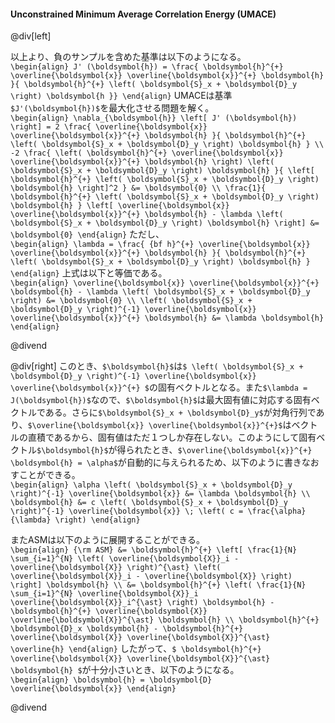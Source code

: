#### Unconstrained Minimum Average Correlation Energy (UMACE)

@div[left]

以上より、負のサンプルを含めた基準は以下のようになる。<br>
`\begin{align} J' (\boldsymbol{h}) = \frac{ \boldsymbol{h}^{+} \overline{\boldsymbol{x}} \overline{\boldsymbol{x}}^{+} \boldsymbol{h} }{ \boldsymbol{h}^{+} \left( \boldsymbol{S}_x + \boldsymbol{D}_y \right) \boldsymbol{h }} \end{align}`
UMACEは基準`$J'(\boldsymbol{h})$`を最大化させる問題を解く。<br>
`\begin{align} \nabla_{\boldsymbol{h}} \left[ J' (\boldsymbol{h}) \right] = 2 \frac{ \overline{\boldsymbol{x}} \overline{\boldsymbol{x}}^{+} \boldsymbol{h} }{ \boldsymbol{h}^{+} \left( \boldsymbol{S}_x + \boldsymbol{D}_y \right) \boldsymbol{h} } \\ -2 \frac{ \left( \boldsymbol{h}^{+} \overline{\boldsymbol{x}} \overline{\boldsymbol{x}}^{+} \boldsymbol{h} \right) \left( \boldsymbol{S}_x + \boldsymbol{D}_y \right) \boldsymbol{h} }{ \left[ \boldsymbol{h}^{+} \left( \boldsymbol{S}_x + \boldsymbol{D}_y \right) \boldsymbol{h} \right]^2 } &= \boldsymbol{0} \\ \frac{1}{ \boldsymbol{h}^{+} \left( \boldsymbol{S}_x + \boldsymbol{D}_y \right) \boldsymbol{h} } \left[ \overline{\boldsymbol{x}} \overline{\boldsymbol{x}}^{+} \boldsymbol{h} - \lambda \left( \boldsymbol{S}_x + \boldsymbol{D}_y \right) \boldsymbol{h} \right] &= \boldsymbol{0} \end{align}`
ただし、<br>
`\begin{align} \lambda = \frac{ {bf h}^{+} \overline{\boldsymbol{x}} \overline{\boldsymbol{x}}^{+} \boldsymbol{h} }{ \boldsymbol{h}^{+} \left( \boldsymbol{S}_x + \boldsymbol{D}_y \right) \boldsymbol{h} } \end{align}`
上式は以下と等価である。<br>
`\begin{align} \overline{\boldsymbol{x}} \overline{\boldsymbol{x}}^{+} \boldsymbol{h} - \lambda \left( \boldsymbol{S}_x + \boldsymbol{D}_y \right) &= \boldsymbol{0} \\ \left( \boldsymbol{S}_x + \boldsymbol{D}_y \right)^{-1} \overline{\boldsymbol{x}} \overline{\boldsymbol{x}}^{+} \boldsymbol{h} &= \lambda \boldsymbol{h} \end{align}`

@divend

@div[right]
このとき、`$\boldsymbol{h}$`は`$ \left( \boldsymbol{S}_x + \boldsymbol{D}_y \right)^{-1} \overline{\boldsymbol{x}} \overline{\boldsymbol{x}}^{+} $`の固有ベクトルとなる。また`$\lambda = J(\boldsymbol{h})$`なので、`$\boldsymbol{h}$`は最大固有値に対応する固有ベクトルである。さらに`$\boldsymbol{S}_x + \boldsymbol{D}_y$`が対角行列であり、`$\overline{\boldsymbol{x}} \overline{\boldsymbol{x}}^{+}$`はベクトルの直積であるから、固有値はただ１つしか存在しない。このようにして固有ベクトル`$\boldsymbol{h}$`が得られたとき、`$\overline{\boldsymbol{x}}^{+} \boldsymbol{h} = \alpha$`が自動的に与えられるため、以下のように書きなおすことができる。<br>
`\begin{align} \alpha \left( \boldsymbol{S}_x + \boldsymbol{D}_y \right)^{-1} \overline{\boldsymbol{x}} &= \lambda \boldsymbol{h} \\ \boldsymbol{h} &= c \left( \boldsymbol{S}_x + \boldsymbol{D}_y \right)^{-1} \overline{\boldsymbol{x}} \; \left( c = \frac{\alpha}{\lambda} \right) \end{align}`

またASMは以下のように展開することができる。<br>
`\begin{align} {\rm ASM} &= \boldsymbol{h}^{+} \left[ \frac{1}{N} \sum_{i=1}^{N} \left( \overline{\boldsymbol{X}}_i - \overline{\boldsymbol{X}} \right)^{\ast} \left( \overline{\boldsymbol{X}}_i - \overline{\boldsymbol{X}} \right) \right] \boldsymbol{h} \\ &= \boldsymbol{h}^{+} \left( \frac{1}{N} \sum_{i=1}^{N} \overline{\boldsymbol{X}}_i \overline{\boldsymbol{X}}_i^{\ast} \right) \boldsymbol{h} - \boldsymbol{h}^{+} \overline{\boldsymbol{X}} \overline{\boldsymbol{X}}^{\ast} \boldsymbol{h} \\ \boldsymbol{h}^{+} \boldsymbol{D}_x \boldsymbol{h} - \boldsymbol{h}^{+} \overline{\boldsymbol{X}} \overline{\boldsymbol{X}}^{\ast} \overline{h} \end{align}`
したがって、`$ \boldsymbol{h}^{+} \overline{\boldsymbol{X}} \overline{\boldsymbol{X}}^{\ast} \boldsymbol{h} $`が十分小さいとき、以下のようになる。<br>
`\begin{align} \boldsymbol{h} = \boldsymbol{D} \overline{\boldsymbol{x}} \end{align}`

@divend

